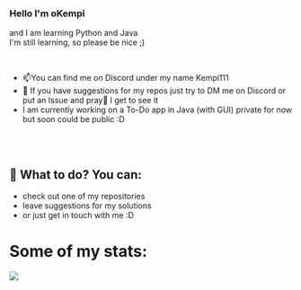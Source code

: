 ### Hello I'm oKempi
and I am learning Python and Java
<br>
I'm still learning, so please be nice ;) 

<br>

- 📫You can find me on Discord under my name Kempi111
- 🤔 If you have suggestions for my repos just try to DM me on Discord or put an Issue and pray🙏 I get to see it
- I am currently working on a To-Do app in Java (with GUI) private for now but soon could be public :D

<br>
<br>

<!--<a href="https://app.daily.dev/okempi"><img src="https://api.daily.dev/devcards/7c075a5271484af3af4882ede9211bfa.png?r=9sk" width="400" alt="Jakub Kvapil's Dev Card"/></a>-->
## 🧭 What to do? You can: 
- check out one of my repositories
- leave suggestions for my solutions
- or just get in touch with me :D

<h1>Some of my stats:</h1>
<img src="https://github-readme-stats.vercel.app/api/top-langs?username=oKempi&show_icons=true&theme=tokyonight&layout=compact">

<!--
**oKempi/oKempi** is a ✨ _special_ ✨ repository because its `README.md` (this file) appears on your GitHub profile.

Here are some ideas to get you started:

- 🔭 I’m currently working on ...
- 🌱 I’m currently learning ...
- 👯 I’m looking to collaborate on ...
- 🤔 I’m looking for help with ...
- 💬 Ask me about ...
- 📫 How to reach me: ...
- 😄 Pronouns: ...
- ⚡ Fun fact: ...
-->

<!-- ![Metrics](github-metrics.svg)
